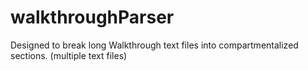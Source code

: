 # walkthroughParser
Designed to break long Walkthrough text files into compartmentalized sections. (multiple text files)
